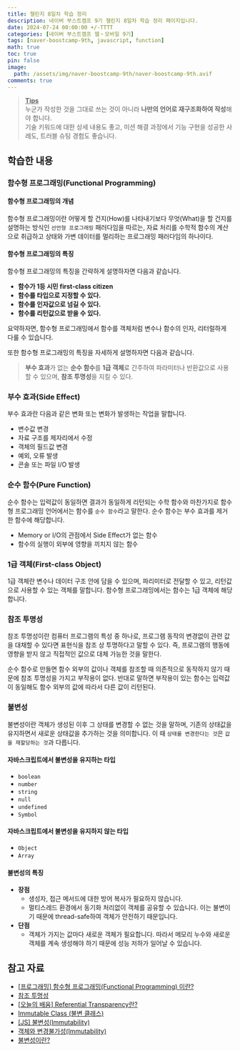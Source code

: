 ```yaml
---
title: 챌린지 8일차 학습 정리
description: 네이버 부스트캠프 9기 챌린지 8일차 학습 정리 페이지입니다.
date: 2024-07-24 00:00:00 +/-TTTT
categories: [네이버 부스트캠프 웹・모바일 9기]
tags: [naver-boostcamp-9th, javascript, function]
math: true
toc: true
pin: false
image:
  path: /assets/img/naver-boostcamp-9th/naver-boostcamp-9th.avif
comments: true
---
```


<blockquote class="prompt-tip"><p><strong><u>Tips</u></strong> <br />
누군가 작성한 것을 그대로 쓰는 것이 아니라 <b>나만의 언어로 재구조화하여 작성</b>해야 합니다. <br />
기술 키워드에 대한 상세 내용도 좋고, 미션 해결 과정에서 기능 구현을 성공한 사례도, 트러블 슈팅 경험도 좋습니다.</p></blockquote>

## 학습한 내용

### 함수형 프로그래밍(Functional Programming)

#### 함수형 프로그래밍의 개념

함수형 프로그래밍이란 어떻게 할 건지(How)를 나타내기보다 무엇(What)을 할 건지를 설명하는 방식인 `선언형 프로그래밍` 패러다임을 따르는, 자료 처리를 수학적 함수의 계산으로 취급하고 상태와 가변 데이터를 멀리하는 프로그래밍 패러다임의 하나이다.

#### 함수형 프로그래밍의 특징

함수형 프로그래밍의 특징을 간략하게 설명하자면 다음과 같습니다.

- **함수가 1등 시민 first-class citizen**
- **함수를 타입으로 지정할 수 있다.**
- **함수를 인자값으로 넘길 수 있다.**
- **함수를 리턴값으로 받을 수 있다.**

요약하자면, 함수형 프로그래밍에서 함수를 객체처럼 변수나 함수의 인자, 리터럴하게 다룰 수 있습니다.

또한 함수형 프로그래밍의 특징을 자세하게 설명하자면 다음과 같습니다.

> **부수 효과**가 없는 **순수 함수**를 **1급 객체**로 간주하여 파라미터나 반환값으로 사용할 수 있으며, **참조 투명성**을 지킬 수 있다.

### 부수 효과(Side Effect)

부수 효과란 다음과 같은 변화 또는 변화가 발생하는 작업을 말합니다.

- 변수값 변경
- 자료 구조를 제자리에서 수정
- 객체의 필드값 변경
- 예외, 오류 발생
- 콘솔 또는 파일 I/O 발생

### 순수 함수(Pure Function)

순수 함수는 입력값이 동일하면 결과가 동일하게 리턴되는 수학 함수와 마찬가지로 함수형 프로그래밍 언어에서는 함수를 `순수 함수`라고 말한다. 순수 함수는 부수 효과를 제거한 함수에 해당합니다.

- Memory or I/O의 관점에서 Side Effect가 없는 함수
- 함수의 실행이 외부에 영향을 끼치지 않는 함수

### 1급 객체(First-class Object)

1급 객체란 변수나 데이터 구조 안에 담을 수 있으며, 파리미터로 전달할 수 있고, 리턴값으로 사용할 수 있는 객체를 말합니다. 함수형 프로그래밍에서는 함수는 1급 객체에 해당합니다.

### 참조 투명성

참조 투명성이란 컴퓨터 프로그램의 특성 중 하나로, 프로그램 동작의 변경없이 관련 값을 대채할 수 있다면 표현식을 참조 상 투명하다고 말할 수 있다. 즉, 프로그램의 행동에 영향을 받지 않고 직접적인 값으로 대체 가능한 것을 말한다.

순수 함수로 만들면 함수 외부의 값이나 객체를 참조할 때 의존적으로 동작하지 않기 때문에 참조 투명성을 가지고 부작용이 없다. 반대로 말하면 부작용이 있는 함수는 입력값이 동일해도 함수 외부의 값에 따라서 다른 값이 리턴된다.

### 불변성

불변성이란 객체가 생성된 이후 그 상태를 변경할 수 없는 것을 말하며, 기존의 상태값을 유지하면서 새로운 상태값을 추가하는 것을 의미합니다. 이 때 `상태를 변경한다는 것`은 `값을 재할당하는 것`과 다릅니다.

#### 자바스크립트에서 불변성을 유지하는 타입

- `boolean`
- `number`
- `string`
- `null`
- `undefined`
- `Symbol`

#### 자바스크립트에서 불변성을 유지하지 않는 타입

- `Object`
- `Array`

#### 불변성의 특징

- **장점**
  - 생성자, 접근 메서드에 대한 방어 복사가 필요하지 않습니다.
  - 멀티스레드 환경에서 동기화 처리없이 객체를 공유할 수 있습니다. 이는 불변이기 때문에 thread-safe하여 객체가 안전하기 때문입니다.
- **단점**
  - 객체가 가지는 값마다 새로운 객체가 필요합니다. 따라서 메모리 누수와 새로운 객체를 계속 생성해야 하기 때문에 성능 저하가 일어날 수 있습니다.

## 참고 자료

- [[프로그래밍] 함수형 프로그래밍(Functional Programming) 이란?](https://mangkyu.tistory.com/111)
- [참조 투명성](https://ko.wikipedia.org/wiki/참조_투명성)
- [[오늘의 배움] Referential Transparency란?](https://velog.io/@sangmin7648/Referential-Transparency란)
- [Immutable Class (불변 클래스)](https://velog.io/@jsj3282/Immutable-Class-불변-클래스)
- [[JS] 불변성(Immutability)](https://velog.io/@co_mong/JS-불변성Immutability)
- [객체와 변경불가성(Immutability)](https://poiemaweb.com/js-immutability)
- [불변성이란?](https://velog.io/@rudans987/%EB%B6%88%EB%B3%80%EC%84%B1%EC%9D%B4%EB%9E%80#:~:text=%EC%82%AC%EC%A0%84%EC%A0%81%EC%9C%BC%EB%A1%9C%20%EB%B6%88%EB%B3%80%EC%84%B1%EC%9D%B4%EB%9E%80%20%EA%B0%92,%EC%9D%98%EB%AF%B8%ED%95%A9%E3%84%B4%EB%94%94%E3%85%8F.)
